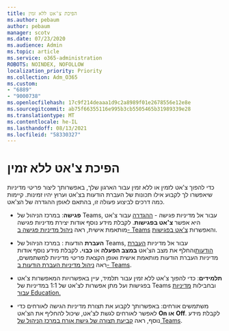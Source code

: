 ```yaml
---
title: הפיכת צ'אט ללא זמין
ms.author: pebaum
author: pebaum
manager: scotv
ms.date: 07/23/2020
ms.audience: Admin
ms.topic: article
ms.service: o365-administration
ROBOTS: NOINDEX, NOFOLLOW
localization_priority: Priority
ms.collection: Adm_O365
ms.custom:
- "6889"
- "9000738"
ms.openlocfilehash: 17c9f214deaaa1d9c2a8989f01e2678556e12e8e
ms.sourcegitcommit: ab75f66355116e995b3cb5505465b31989339e28
ms.translationtype: MT
ms.contentlocale: he-IL
ms.lasthandoff: 08/13/2021
ms.locfileid: "58330327"
---
```

# <a name="disable-chat"></a>הפיכת צ'אט ללא זמין

כדי להפוך צ'אט לזמין או ללא זמין עבור הארגון שלך, באפשרותך ליצור פריטי מדיניות שיאפשרו לך לקבוע אילו תכונות של העברת הודעות בצ'אט וערוץ יהיו זמינות. קיימות כמה דרכים לביצוע פעולה זו, בהתאם לאופן ההגדרה של הצ'אט.

- **פגישה**: במרכז הניהול של Teams, עבור אל מדיניות פגישה - [ההגדרה](https://admin.teams.microsoft.com/) עבור צ'אט היא אפשר **צ'אט בפגישות**. לקבלת מידע נוסף אודות יצירת מדיניות פגישה מותאמת אישית, ראה [ניהול מדיניות פגישה ב- Teams](https://docs.microsoft.com/microsoftteams/meeting-policies-in-teams) והאפשרות [צ'אט בפגישות](https://docs.microsoft.com/microsoftteams/meeting-policies-in-teams#allow-chat-in-meetings).

- **העברת** הודעות : במרכז הניהול של Teams, עבור אל מדיניות [העברת הודעות](https://admin.teams.microsoft.com/)והחלף את מצב הצ'אט **במצב הפעלה** או **כבוי.** לקבלת מידע נוסף אודות מדיניות העברת הודעות מותאמת אישית ואופן הקצאת פריטי מדיניות למשתמשים, ראה [ניהול מדיניות העברת הודעות ב- Teams](https://docs.microsoft.com/microsoftteams/messaging-policies-in-teams).

- **תלמידים**: כדי להפוך צ'אט ללא זמין עבור תלמיד, עיין באפשרויות המאפשרות צ'אט בפגישות ועל מתן אפשרות לצ'אט של 1:1 במדיניות של Teams ובחבילות [מדיניות עבור Education.](https://docs.microsoft.com/microsoftteams/policy-packages-edu)

- משתמשים אורחים: באפשרותך לקבוע את תצורת מדיניות הגישה לאורחים כדי לאפשר לאורחים לגשת לצ'אט, שיכול להחליף את הצ'אט **On או** **Off**. לקבלת מידע נוסף, ראה [קביעת תצורה של גישת אורח במרכז הניהול של Teams](https://docs.microsoft.com/microsoftteams/set-up-guests#configure-guest-access-in-the-teams-admin-center).




